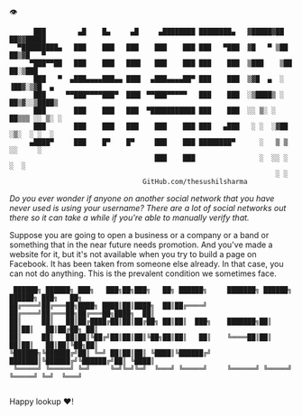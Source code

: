 &#128065;
```
      ███        ▄█    █▄     ▄█     ▄████████ ████████▄   ▓█████▓██   ██▓▓█████ 
  ▀█████████▄   ███    ███   ███    ███    ███ ███   ▀███  ▓█   ▀ ▒██  ██▒▓█   ▀ 
     ▀███▀▀██   ███    ███   ███▌   ███    ███ ███    ███  ▒███    ▒██ ██░▒███   
      ███   ▀  ▄███▄▄▄▄███▄▄ ███▌  ▄███▄▄▄▄██▀ ███    ███  ▒▓█  ▄  ░ ▐██▓░▒▓█  ▄ 
      ███     ▀▀███▀▀▀▀███▀  ███▌ ▀▀███▀▀▀▀▀   ███    ███  ░▒████▒ ░ ██▒▓░░▒████▒
      ███       ███    ███   ███  ▀███████████ ███    ███  ░░ ▒░ ░  ██▒▒▒ ░░ ▒░ ░
      ███       ███    ███   ███    ███    ███ ███   ▄███   ░ ░  ░▓██ ░▒░  ░ ░  ░
     ▄████▀     ███    █▀    █▀     ███    ███ ████████▀      ░   ▒ ▒ ░░     ░   
                                    ███    ███                ░  ░░ ░        ░  ░
                                                                  ░ ░            
                                 GitHub.com/thesushilsharma
```


*Do you ever wonder if anyone on another social network that you have never used is using your username? There are a lot of social networks out there so it can take a while if you're able to manually verify that.*

Suppose you are going to open a business or a company or a band or something that in the near future needs promotion. And you've made a website for it, but it's not available when you try to build a page on Facebook. It has been taken from someone else already. In that case, you can not do anything. This is the prevalent condition we sometimes face.

```console
 ██████╗ ██████╗ ███╗   ███╗██╗███╗   ██╗ ██████╗     ███████╗ ██████╗  ██████╗ ███╗   ██╗
██╔════╝██╔═══██╗████╗ ████║██║████╗  ██║██╔════╝     ██╔════╝██╔═══██╗██╔═══██╗████╗  ██║
██║     ██║   ██║██╔████╔██║██║██╔██╗ ██║██║  ███╗    ███████╗██║   ██║██║   ██║██╔██╗ ██║
██║     ██║   ██║██║╚██╔╝██║██║██║╚██╗██║██║   ██║    ╚════██║██║   ██║██║   ██║██║╚██╗██║
╚██████╗╚██████╔╝██║ ╚═╝ ██║██║██║ ╚████║╚██████╔╝    ███████║╚██████╔╝╚██████╔╝██║ ╚████║
 ╚═════╝ ╚═════╝ ╚═╝     ╚═╝╚═╝╚═╝  ╚═══╝ ╚═════╝     ╚══════╝ ╚═════╝  ╚═════╝ ╚═╝  ╚═══╝
                                                                                          
```
Happy lookup ❤!
